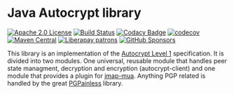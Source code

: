 # Java Autocrypt library
[![Apache 2.0 License](https://img.shields.io/github/license/iNPUTmice/lttrs-autocrypt?color=informational)](https://tldrlegal.com/license/apache-license-2.0-(apache-2.0))
[![Build Status](https://github.com/inputmice/lttrs-autocrypt/actions/workflows/maven.yml/badge.svg)](https://github.com/iNPUTmice/lttrs-autocrypt/actions/workflows/maven.yml)
[![Codacy Badge](https://img.shields.io/codacy/grade/fe978522c5c54659bb6f4947552c57ed?logo=codacy)](https://www.codacy.com/gh/iNPUTmice/lttrs-autocrypt/dashboard)
[![codecov](https://img.shields.io/codecov/c/gh/inputmice/lttrs-autocrypt/master?logo=codecov&label=code%20coverage&token=D3ZCEII5CO)](https://codecov.io/gh/iNPUTmice/lttrs-autocrypt)
[![Maven Central](https://img.shields.io/maven-central/v/rs.ltt.autocrypt/autocrypt.svg?label=Maven%20Central&color=informational)](https://search.maven.org/search?q=g:%22rs.ltt.autocrypt%22%20AND%20a:%22autocrypt%22)
[![Liberapay patrons](https://img.shields.io/liberapay/patrons/inputmice?logo=liberapay&style=flat&color=informational)](https://liberapay.com/iNPUTmice)
[![GitHub Sponsors](https://img.shields.io/github/sponsors/inputmice?label=GitHub%20Sponsors)](https://github.com/sponsors/iNPUTmice/)

This library is an implementation of the [Autocrypt Level 1](https://autocrypt.org/level1.html) specification. It is divided into two modules. One universal, reusable module that handles peer state managment, decryption and encryption (autocrypt-client) and one module that provides a plugin for [jmap-mua](https://codeberg.org/inputmice/jmap). Anything PGP related is handled by the great [PGPainless](https://github.com/pgpainless/pgpainless/) library.
